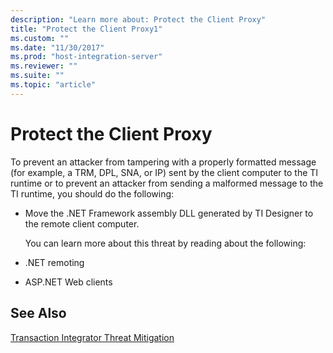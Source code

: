 ```yaml
---
description: "Learn more about: Protect the Client Proxy"
title: "Protect the Client Proxy1"
ms.custom: ""
ms.date: "11/30/2017"
ms.prod: "host-integration-server"
ms.reviewer: ""
ms.suite: ""
ms.topic: "article"
---
```

# Protect the Client Proxy
To prevent an attacker from tampering with a properly formatted message (for example, a TRM, DPL, SNA, or IP) sent by the client computer to the TI runtime or to prevent an attacker from sending a malformed message to the TI runtime, you should do the following:  
  
- Move the .NET Framework assembly DLL generated by TI Designer to the remote client computer.  
  
  You can learn more about this threat by reading about the following:  
  
- .NET remoting  
  
- ASP.NET Web clients  
  
## See Also  
 [Transaction Integrator Threat Mitigation](../core/transaction-integrator-threat-mitigation2.md)
